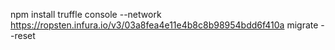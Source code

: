 npm install 
truffle console --network https://ropsten.infura.io/v3/03a8fea4e11e4b8c8b98954bdd6f410a
migrate --reset
